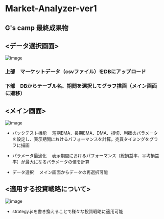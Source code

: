 # Market-Analyzer-ver1
## G's camp 最終成果物

## <データ選択画面>

![image](https://user-images.githubusercontent.com/79554085/112903920-24aafa80-9123-11eb-97d0-324bdc98b0e4.png)


### 上部　マーケットデータ（csvファイル）をDBにアップロード

### 下部　DBからテーブル名、期間を選択してグラフ描画（メイン画面に遷移）

## <メイン画面>
![image](https://user-images.githubusercontent.com/79554085/112904241-9a16cb00-9123-11eb-9fc5-0591711ca1a1.png)

- バックテスト機能
　短期EMA、長期EMA、DMA、損切、利確のパラメータを設定し、表示期間におけるパフォーマンスを計算。売買タイミングをグラフに描画
 
- パラメータ最適化
　表示期間におけるパフォーマンス（総損益率、平均損益率）が最大になるパラメータの値を計算
 
- データ選択
 　メイン画面からデータの再選択可能


## <適用する投資戦略について>

![image](https://user-images.githubusercontent.com/79554085/112905065-c7b04400-9124-11eb-96b7-04cb120ba385.png)

- strategy.jsを書き換えることで様々な投資戦略に適用可能
